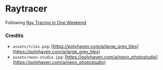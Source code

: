 # Raytracer

Following [Ray Tracing in One Weekend](https://raytracing.github.io/books/RayTracingInOneWeekend.html) 


### Credits

- `assets/tiles.png`: [https://polyhaven.com/a/large_grey_tiles](https://polyhaven.com/a/large_grey_tiles)
- `assets/neon-studio.jpg`: [https://polyhaven.com/a/neon_photostudio](https://polyhaven.com/a/neon_photostudio)
